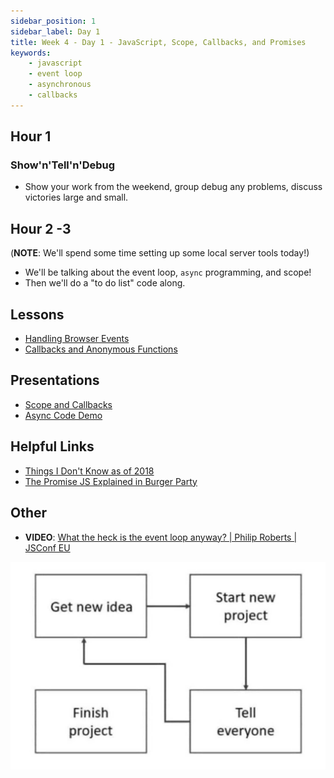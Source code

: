 ```yaml
---
sidebar_position: 1
sidebar_label: Day 1
title: Week 4 - Day 1 - JavaScript, Scope, Callbacks, and Promises
keywords:
    - javascript
    - event loop
    - asynchronous
    - callbacks
---
```


## Hour 1

### Show'n'Tell'n'Debug

* Show your work from the weekend, group debug any problems, discuss victories large and small.

## Hour 2 -3

(**NOTE**: We'll spend some time setting up some local server tools today!)

* We'll be talking about the event loop, `async` programming, and scope!
* Then we'll do a "to do list" code along.

## Lessons

* [Handling Browser Events](/docs/lessons/handling-user-input/handling-browser-events/)
* [Callbacks and Anonymous Functions](/docs/lessons/solving-problems-using-code-js/callbacks/)

## Presentations

* [Scope and Callbacks](https://docs.google.com/presentation/d/10cQHe3j78-_QX1bzfDAZuaOh3AovJMpRMhyKQaYm3N4/edit?usp=sharing)
* [Async Code Demo](https://codepen.io/torchcodelab/pen/JjzMLQp?editors=0012)

## Helpful Links

* [Things I Don't Know as of 2018](https://overreacted.io/things-i-dont-know-as-of-2018/)
* [The Promise JS Explained in Burger Party](https://fullstackjournal.wordpress.com/2018/07/06/the-promise-js-explained-i-burger-party/)

## Other

* __VIDEO__: [What the heck is the event loop anyway? | Philip Roberts | JSConf EU](https://www.youtube.com/watch?v=8aGhZQkoFbQ)

![Every project, ever](./img/project_lifecycle.jpg)